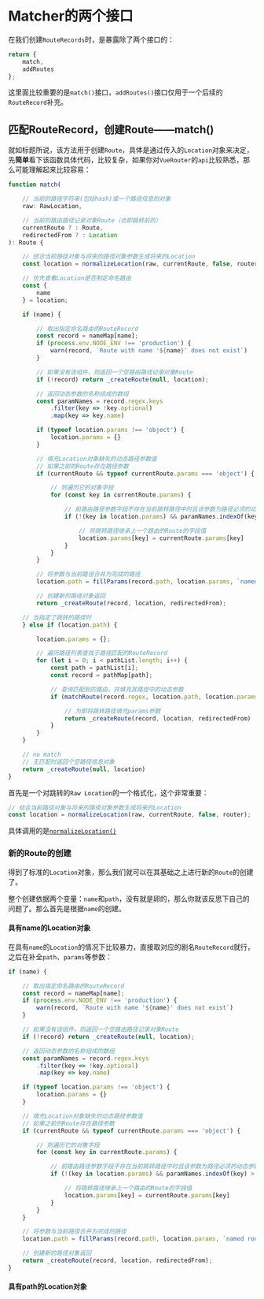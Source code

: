 # Matcher的两个接口

在我们创建`RouteRecords`时，是暴露除了两个接口的：

```js
return {
    match,
    addRoutes
};
```

这里面比较重要的是`match()`接口，`addRoutes()`接口仅用于一个后续的`RouteRecord`补充。

## 匹配RouteRecord，创建Route——match()

就如标题所说，该方法用于创建`Route`，具体是通过传入的`Location`对象来决定，先**简单**看下该函数具体代码，比较复杂，如果你对`VueRouter`的`api`比较熟悉，那么可能理解起来比较容易：

```js
function match(

    // 当前的路径字符串(包括hash)或一个路径信息的对象
    raw: RawLocation,

    // 当前的路由路径记录对象Route（也即跳转前的）
    currentRoute ? : Route,
    redirectedFrom ? : Location
): Route {

    // 结合当前路径对象与将来的路径对象参数生成将来的Location
    const location = normalizeLocation(raw, currentRoute, false, router);

    // 优先查看Location是否制定命名路由
    const {
        name
    } = location;

    if (name) {

        // 取出指定命名路由的RouteRecord
        const record = nameMap[name];
        if (process.env.NODE_ENV !== 'production') {
            warn(record, `Route with name '${name}' does not exist`)
        }

        // 如果没有该组件，则返回一个空路由路径记录对象Route
        if (!record) return _createRoute(null, location);

        // 返回动态参数的名称组成的数组
        const paramNames = record.regex.keys
            .filter(key => !key.optional)
            .map(key => key.name)

        if (typeof location.params !== 'object') {
            location.params = {}
        }

        // 填充Location对象缺失的动态路径参数值
        // 如果之前的Route存在路径参数
        if (currentRoute && typeof currentRoute.params === 'object') {

            // 则遍历它的对象字段
            for (const key in currentRoute.params) {

                // 前路由路径参数字段不存在当前跳转路径中时且该参数为路径必须的动态参数时
                if (!(key in location.params) && paramNames.indexOf(key) > -1) {

                    // 将跳转路径继承上一个路由的Route的字段值
                    location.params[key] = currentRoute.params[key]
                }
            }
        }

        // 将参数与当前路径合并为完成的路径
        location.path = fillParams(record.path, location.params, `named route "${name}"`)

        // 创建新的路径对象返回
        return _createRoute(record, location, redirectedFrom);

    // 当指定了跳转的路径时
    } else if (location.path) {

        location.params = {};

        // 遍历路径列表查找于路径匹配的RouteRecord
        for (let i = 0; i < pathList.length; i++) {
            const path = pathList[i];
            const record = pathMap[path];

            // 查询匹配到的路由，并填充其路径中的动态参数
            if (matchRoute(record.regex, location.path, location.params)) {

                // 为即将跳转路径填充params参数
                return _createRoute(record, location, redirectedFrom)
            }
        }
    }

    // no match
    // 无匹配时返回个空路径信息对象
    return _createRoute(null, location)
}
```

首先是一个对跳转的`Raw Location`的一个格式化，这个非常重要：

```js
// 结合当前路径对象与将来的路径对象参数生成将来的Location
const location = normalizeLocation(raw, currentRoute, false, router);
```

具体调用的是[`normalizeLocation()`](../工具方法/README.md#normalizeLocation()——标准化路径地址对象)

### 新的Route的创建

得到了标准的`Location`对象，那么我们就可以在其基础之上进行新的`Route`的创建了。

整个创建依据两个变量：`name`和`path`，没有就是卵的，那么你就该反思下自己的问题了。那么首先是根据`name`的创建。

#### 具有name的Location对象

在具有`name`的`Location`的情况下比较暴力，直接取对应的剧名`RouteRecord`就行，之后在补全`path`、`params`等参数：

```js
if (name) {

    // 取出指定命名路由的RouteRecord
    const record = nameMap[name];
    if (process.env.NODE_ENV !== 'production') {
        warn(record, `Route with name '${name}' does not exist`)
    }

    // 如果没有该组件，则返回一个空路由路径记录对象Route
    if (!record) return _createRoute(null, location);

    // 返回动态参数的名称组成的数组
    const paramNames = record.regex.keys
        .filter(key => !key.optional)
        .map(key => key.name)

    if (typeof location.params !== 'object') {
        location.params = {}
    }

    // 填充Location对象缺失的动态路径参数值
    // 如果之前的Route存在路径参数
    if (currentRoute && typeof currentRoute.params === 'object') {

        // 则遍历它的对象字段
        for (const key in currentRoute.params) {

            // 前路由路径参数字段不存在当前跳转路径中时且该参数为路径必须的动态参数时
            if (!(key in location.params) && paramNames.indexOf(key) > -1) {

                // 将跳转路径继承上一个路由的Route的字段值
                location.params[key] = currentRoute.params[key]
            }
        }
    }

    // 将参数与当前路径合并为完成的路径
    location.path = fillParams(record.path, location.params, `named route "${name}"`)

    // 创建新的路径对象返回
    return _createRoute(record, location, redirectedFrom);
}
```

#### 具有path的Location对象
